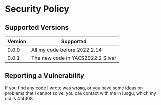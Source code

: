 # Security Policy

## Supported Versions

| Version | Supported          |
| ------- | ------------------ |
| 0.0.0   | All my code before 2022.2.14 |
| 0.0.1   | The new code in YACS2022.2 Sliver|

## Reporting a Vulnerability

If you find any code I wrote was wrong, or you have some ideas on problems that I cannot solve, you can contact with me in luogu, which my uid is 414308.
